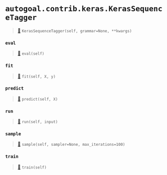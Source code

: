 # `autogoal.contrib.keras.KerasSequenceTagger`

> [📝](https://github.com/autogal/autogoal/blob/master/autogoal/contrib/keras/_base.py#L193)
> `KerasSequenceTagger(self, grammar=None, **kwargs)`

### `eval`

> [📝](https://github.com/autogoal/autogoal/blob/master/autogoal/contrib/keras/_base.py#L43)
> `eval(self)`

### `fit`

> [📝](https://github.com/autogoal/autogoal/blob/master/autogoal/contrib/keras/_base.py#L219)
> `fit(self, X, y)`

### `predict`

> [📝](https://github.com/autogoal/autogoal/blob/master/autogoal/contrib/keras/_base.py#L257)
> `predict(self, X)`

### `run`

> [📝](https://github.com/autogoal/autogoal/blob/master/autogoal/contrib/keras/_base.py#L268)
> `run(self, input)`

### `sample`

> [📝](https://github.com/autogoal/autogoal/blob/master/autogoal/contrib/keras/_base.py#L67)
> `sample(self, sampler=None, max_iterations=100)`

### `train`

> [📝](https://github.com/autogoal/autogoal/blob/master/autogoal/contrib/keras/_base.py#L40)
> `train(self)`

